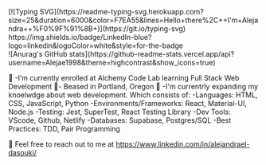 
<div>[![Typing SVG](https://readme-typing-svg.herokuapp.com?size=25&duration=6000&color=F7EA55&lines=Hello+there%2C++I'm+Alejandra++%F0%9F%91%8B+)](https://git.io/typing-svg)</div>


<div>https://img.shields.io/badge/LinkedIn-blue?logo=linkedin&logoColor=white&style=for-the-badge</div>

<div>![Anurag's GitHub stats](https://github-readme-stats.vercel.app/api?username=Alejae1998&theme=highcontrast&show_icons=true)</div>

 🌱 -I’m currently enrolled at Alchemy Code Lab learning Full Stack Web Development
 📍- Beased in Portland, Oregon
 🔭 -I'm currentrly expanding my knoelwdge about web development. Which consists of:
     -Languages: HTML, CSS, JavaScript, Python
     -Environments/Frameworks: React, Material-UI, Node.js
     -Testing: Jest, SuperTest, React Testing Library
     -Dev Tools: VScode, Github, Netlify
     -Databases: Supabase, Postgres/SQL
     -Best Practices: TDD, Pair Programming

  💬 Feel free to reach out to me at https://www.linkedin.com/in/alejandrael-dasouki/
